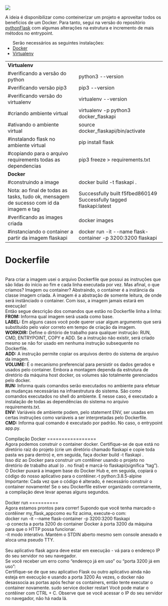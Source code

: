 <img src="https://techcrunch.com/wp-content/uploads/2015/09/docker-dark.png?w=711">

A ideia é disponibilizar como conteinerizar um projeto e aproveitar todos os benefícios de um Docker. Para tanto, segui na versão do repositório <a href="https://github.com/teixeirafabiano/pythonFlask">pythonFlask</a> com algumas alterações na estrutura e incremento de mais métodos no entrypoint.

<ul>
Serão necessários as seguintes instalações:
  <li><a href="https://docs.docker.com/engine/install/ubuntu/">Docker</a></li>
  <li><a href="https://virtualenv.pypa.io/en/stable/installation.html">Virtualenv</a></li>
</ul>

<table align=center border=0>
  <tr>
    <td colspan=2><b>Virtualenv</b></td>
  </tr>
  <tr>
    <td>#verificando a versão do python</td>
    <td>python3 --version</td>
  </tr>
  <tr>
    <td>#verificando versão pip3</td>
    <td>pip3 --version</td>
  </tr>
  <tr>
    <td>#verificando versão do virtualenv</td>
    <td>virtualenv --version</td>
  </tr>
  <tr>
    <td>#criando ambiente virtual</td>
    <td>virtualenv -p python3 docker_flaskapi</td>
  </tr>
  <tr>
    <td>#ativando o ambiente virtual</td>
    <td>source docker_flaskapi/bin/activate</td>
  </tr>
  <tr>
    <td>#instalando flask no ambiente virtual</td>
    <td>pip install flask</td>
  </tr>
  <tr>
    <td>#copiando para o arquivo requirements todas as dependencias</td>
    <td>pip3 freeze > requirements.txt</td>
  </tr>
  <tr>
    <td colspan=2><b>Docker</b></td>
  </tr>
  <tr>
    <td>#construindo a image</td>
    <td>docker build -t flaskapi .</td>
  </tr>
  <tr>
    <td>Nota: ao final de todas as tasks, tudo ok, mensagem de sucesso com id da imagem e tag</td>
    <td>Successfully built f5fbed860149<br>
        Successfully tagged flaskapi:latest
    </td>
  </tr>
  <tr>
    <td>#verificando as images criada</td>
    <td>docker images</td>
  </tr>
  <tr>
    <td>#instanciando o container a partir da imagem flaskapi</td>
    <td>docker run -it --name flask-container -p 3200:3200 flaskapi</td>
  </tr>
</table>

Dockerfile
==========
<br>
Para criar a imagem usei o arquivo Dockerfile que possui as instruções que são lidas do início ao fim e cada linha executada por vez. Mas afinal, o que criamos? Imagem ou container? Abstraindo, o container é a instância da classe imagem criada. A imagem é a abstração de somente leitura, de onde será instânciado o container. Com isso, a imagem jamais estará em execução!
<br>
Então segue descrição dos comandos que estão no Dockerfile linha a linha:
<br>
<b>FROM:</b> Informa qual imagem será usada como base.<br>
<b>LABEL:</b> Em alguns casos você pode querer usar algum argumento que será substituído pelo valor correto em tempo de criação da imagem.<br>
<b>WORKDIR:</b> Define o dirtório de trabalho para qualquer instrução: RUN, CMD, ENTRYPOINT, COPY e ADD. Se a instrução não existir, será criado mesmo se não for usado em nenhuma instrução subsequente no Dockerfile.<br>
<b>ADD:</b> A instrução permite copiar os arquivos dentro do sistema de arquivo da imagem.<br>
<b>VOLUME:</b> É o mecanismo preferencial para persistir os dados gerados e usados pelo container. Embora a montagem dependa da estrutura de diretório da máquina host docker, os volumes são totalmente gerenciados pelo docker.<br>
<b>RUN:</b> Informa quais comandos serão executados no ambiente para efetuar as mudanças necessárias na infraestrutura do sistema. São como comandos executados no shell do ambiente. E nesse caso, é executado a instalação de todas as dependências do sistema no arquivo requirements.txt.<br>
<b>ENV:</b> Variáveis de ambiente podem, pelo statement ENV, ser usadas em certas instruções como variáveis a ser interpretadas pelo Dockerfile.<br>
<b>CMD:</b> Informa qual comando é executado por padrão. No caso, o entrypoint app.py.<br>
<br>
Compilação Docker
=================
<br>
Agora podemos construir o container docker. Certifique-se de que está no diretório raiz do projeto (crie um diretório chamado flaskapi e copie toda pasta ws para dentro) e, em seguida, faça docker build -t flaskapi .
<br>
Isso diz ao Docker para construir um contêiner usando o projeto no diretório de trabalho atual (o . no final) e marcá-lo flaskapi(significa “tag”). O Docker puxará a imagem base do Docker Hub e, em seguida, copiará o código do nosso aplicativo para o contêiner.-t python:3.8.5-alpine
<br>
Importante: Cada vez que o código é alterado, é necessário construir o container novamente! Se o seu Dockerfile estiver organizado corretamente, a compilação deve levar apenas alguns segundos.
<br>
<br>
Docker run
==========
<br>
Agora estamos prontos para correr! Supondo que você tenha marcado o contêiner my_flask_appcomo eu fiz acima, execute-o com:
<br>
docker run -it --name flask-container -p 3200:3200 flaskapi
<br>
-p conecta a porta 3200 do container Docker à porta 3200 da máquina para que o HTTP possa funcionar.<br>
-it modo interativo. Mantém o STDIN aberto mesmo sem console anexado e aloca uma pseudo TTY.<br>
<br>
Seu aplicativo flask agora deve estar em execução - vá para o endereço IP do seu servidor no seu navegador.
<br>
Se você receber um erro como “endereço já em uso” ou “porta 3200 já em uso”:
<br>
Certifique-se de que seu aplicativo Flask ou outro aplicativo ainda não esteja em execução e usando a porta 3200
Às vezes, o docker não desassocia as portas após fechar os containers, então tente executar o container novamente. sudo service docker restart
Você pode matar o contêiner com CTRL + C. Observe que se você acessar o IP do seu servidor no navegador, não há nada lá.


